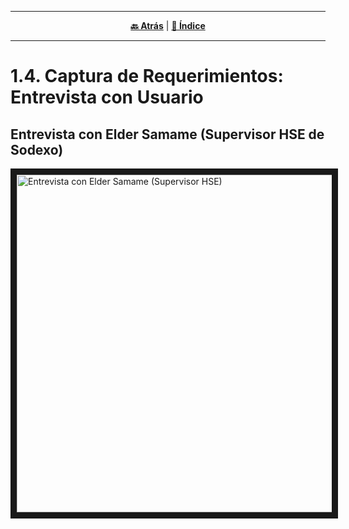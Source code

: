 <hr>
<div align="center">
 
[**🔙 Atrás**](../1.3/1.3.md) | [**📜 Índice**](../../README.md)

</div>
<hr>

# 1.4. Captura de Requerimientos: Entrevista con Usuario

## Entrevista con Elder Samame (Supervisor HSE de Sodexo)

<a href="http://www.youtube.com/watch?feature=player_embedded&v=ICjY4WoXBr8" target="_blank"><img src="http://img.youtube.com/vi/ICjY4WoXBr8/0.jpg" 
alt="Entrevista con Elder Samame (Supervisor HSE)" width="720" height="540" border="10" /></a>